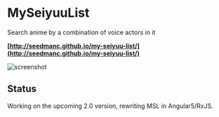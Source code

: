 # MySeiyuuList
Search anime by a combination of voice actors in it

**[http://seedmanc.github.io/my-seiyuu-list/](http://seedmanc.github.io/my-seiyuu-list/)**

![screenshot](http://puu.sh/l6TQE/bc8cdccf02.png)

## Status

Working on the upcoming 2.0 version, rewriting MSL in Angular5/RxJS.